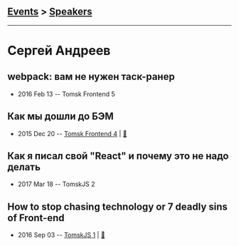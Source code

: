 ## [Events](../README.md) > [Speakers](../speakers.md)
---

# Сергей Андреев

## webpack: вам не нужен таск-ранер
- 2016 Feb 13 -- Tomsk Frontend 5    
## Как мы дошли до БЭМ
- 2015 Dec 20 -- [Tomsk Frontend 4](http://www.youtube.com/watch?v=8VrDLTxn6YM)  | [:notebook:](http://slides.com/sergeyandreev/bem/)  
## Как я писал свой &quot;React&quot; и почему это не надо делать
- 2017 Mar 18 -- TomskJS 2    
## How to stop chasing technology or 7 deadly sins of Front-end
- 2016 Sep 03 -- [TomskJS 1](https://www.youtube.com/watch?v=wxoBi5hGQUM)  | [:notebook:](http://slides.com/sergeyandreev/7-deadly-sins-of-front-end#/)  
